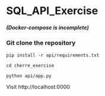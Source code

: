 # SQL_API_Exercise

##### (Docker-compose is incomplete)

### Git clone the repository

```
pip install -r api/requirements.txt

cd cherre_exercise

python api/app.py
```

Visit http://localhost:0000

